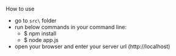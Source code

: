 
How to use
* go to `src\` folder
* run below commands in your command line:
    + $ npm install
    + $ node app.js
* open your browser and enter your server url (http://localhost)

